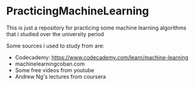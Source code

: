 # PracticingMachineLearning
This is just a repository for practicing some machine learning algorithms that i studied over the university period

Some sources i used to study from are:
  - Codecademy: https://www.codecademy.com/learn/machine-learning
  - machinelearningcoban.com
  - Some free videos from youtube
  - Andrew Ng's lectures from coursera
